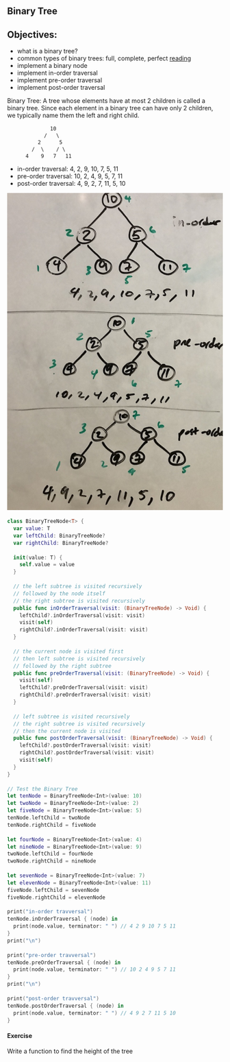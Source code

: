 ## Binary Tree 

## Objectives: 

 - what is a binary tree?
 - common types of binary trees: full, complete, perfect [reading](https://www.geeksforgeeks.org/binary-tree-set-3-types-of-binary-tree/)    
 - implement a binary node
 - implement in-order traversal
 - implement pre-order traversal
 - implement post-order traversal

Binary Tree: A tree whose elements have at most 2 children is called a binary tree. Since each element in a binary tree can have only 2 children, we typically name them the left and right child.
 
                  10
                /   \
              2      5
            /  \    / \
          4    9   7   11
 
 
 - in-order traversal: 4, 2, 9, 10, 7, 5, 11
 - pre-order traversal: 10, 2, 4, 9, 5, 7, 11
 - post-order traversal: 4, 9, 2, 7, 11, 5, 10
 
 ![binary tree traversals](https://github.com/joinpursuit/Pursuit-Core-iOS-DSA-Practice/blob/master/Binary%20Tree/Images/binary-tree-traversals.jpg)


```swift
class BinaryTreeNode<T> {
  var value: T
  var leftChild: BinaryTreeNode?
  var rightChild: BinaryTreeNode?
  
  init(value: T) {
    self.value = value
  }
  
  // the left subtree is visited recursively
  // followed by the node itself
  // the right subtree is visited recursively
  public func inOrderTraversal(visit: (BinaryTreeNode) -> Void) {
    leftChild?.inOrderTraversal(visit: visit)
    visit(self)
    rightChild?.inOrderTraversal(visit: visit)
  }
  
  // the current node is visited first
  // then left subtree is visited recursively
  // followed by the right subtree
  public func preOrderTraversal(visit: (BinaryTreeNode) -> Void) {
    visit(self)
    leftChild?.preOrderTraversal(visit: visit)
    rightChild?.preOrderTraversal(visit: visit)
  }
  
  // left subtree is visited recursively
  // the right subtree is visited recursively
  // then the current node is visited
  public func postOrderTraversal(visit: (BinaryTreeNode) -> Void) {
    leftChild?.postOrderTraversal(visit: visit)
    rightChild?.postOrderTraversal(visit: visit)
    visit(self)
  }
}

// Test the Binary Tree
let tenNode = BinaryTreeNode<Int>(value: 10)
let twoNode = BinaryTreeNode<Int>(value: 2)
let fiveNode = BinaryTreeNode<Int>(value: 5)
tenNode.leftChild = twoNode
tenNode.rightChild = fiveNode

let fourNode = BinaryTreeNode<Int>(value: 4)
let nineNode = BinaryTreeNode<Int>(value: 9)
twoNode.leftChild = fourNode
twoNode.rightChild = nineNode

let sevenNode = BinaryTreeNode<Int>(value: 7)
let elevenNode = BinaryTreeNode<Int>(value: 11)
fiveNode.leftChild = sevenNode
fiveNode.rightChild = elevenNode

print("in-order travversal")
tenNode.inOrderTraversal { (node) in
  print(node.value, terminator: " ") // 4 2 9 10 7 5 11
}
print("\n")

print("pre-order travversal")
tenNode.preOrderTraversal { (node) in
  print(node.value, terminator: " ") // 10 2 4 9 5 7 11
}
print("\n")

print("post-order travversal")
tenNode.postOrderTraversal { (node) in
  print(node.value, terminator: " ") // 4 9 2 7 11 5 10
}
```

#### Exercise

Write a function to find the height of the tree

